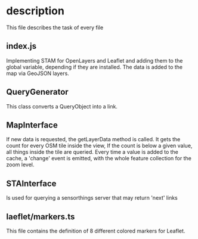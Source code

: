 # description

This file describes the task of every file

## index.js

Implementing STAM for OpenLayers and Leaflet and adding them to the global variable, depending if they are installed. The data is added to the map via GeoJSON layers.
## QueryGenerator

This class converts a QueryObject into a link.

## MapInterface

If new data is requested, the getLayerData method is called. It gets the count for every OSM tile inside the view, If the count is below a given value, all things inside the tile are queried. Every time a value is added to the cache, a 'change' event is emitted, with the whole feature collection for the zoom level. 

## STAInterface

Is used for querying a sensorthings server that may return 'next' links

## laeflet/markers.ts

This file contains the definition of 8 different colored markers for Leaflet.